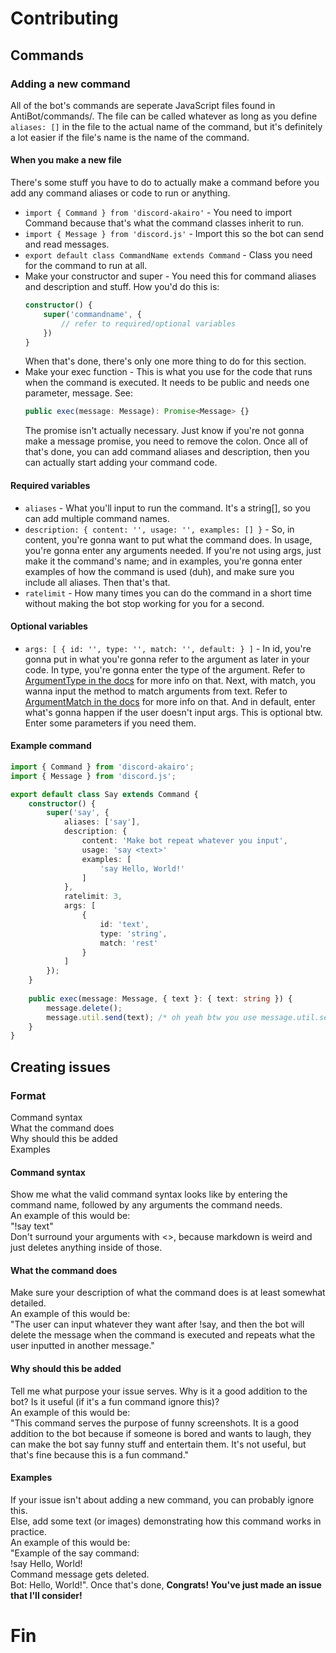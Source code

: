# Contributing
## Commands
### Adding a new command
All of the bot's commands are seperate JavaScript files found in AntiBot/commands/. The file can be called whatever as long as you define
`aliases: []` in the file to the actual name of the command, but it's definitely a lot easier if the file's name is the name of the command.
#### When you make a new file
There's some stuff you have to do to actually make a command before you add any command aliases or code to run or anything.
* `import { Command } from 'discord-akairo'` - You need to import Command because that's what the command classes inherit to run.
* `import { Message } from 'discord.js'` - Import this so the bot can send and read messages.
* `export default class CommandName extends Command` - Class you need for the command to run at all.
* Make your constructor and super - You need this for command aliases and description and stuff. How you'd do this is:
	```ts
	constructor() {
		super('commandname', {
			// refer to required/optional variables
		})
	}
	```
	When that's done, there's only one more thing to do for this section.
* Make your exec function - This is what you use for the code that runs when the command is executed. It needs to be public and needs one parameter, message. See:
	```ts
	public exec(message: Message): Promise<Message> {}
	```
	The promise isn't actually necessary. Just know if you're not gonna make a message promise, you need to remove the colon.
	Once all of that's done, you can add command aliases and description, then you can actually start adding your command code.
#### Required variables
* `aliases` - What you'll input to run the command. It's a string[], so you can add multiple command names.
* `description: {
	  content: '',
	  usage: '',
	  examples: []
   }` - So, in content, you're gonna want to put what the command does. In usage, you're gonna enter any arguments needed. If you're not using args, just make it
   		the command's name; and in examples, you're gonna enter examples of how the command is used (duh), and make sure you include all aliases. Then that's that.
* `ratelimit` - How many times you can do the command in a short time without making the bot stop working for you for a second.
#### Optional variables
* `args: [
	 {
	 	id: '',
		type: '',
		match: '',
		default:
	 }
  ]` - In id, you're gonna put in what you're gonna refer to the argument as later in your code. In type, you're gonna enter the type of the argument.
  	   Refer to [ArgumentType in the docs](https://discord-akairo.github.io/#/docs/main/master/typedef/ArgumentType) for more info on that. Next, with match, you wanna
	   input the method to match arguments from text. Refer to [ArgumentMatch in the docs](https://discord-akairo.github.io/#/docs/main/master/typedef/ArgumentMatch) for more info on that.
	   And in default, enter what's gonna happen if the user doesn't input args. This is optional btw. Enter some parameters if you need them.
#### Example command
```ts
import { Command } from 'discord-akairo';
import { Message } from 'discord.js';

export default class Say extends Command {
	constructor() {
		super('say', {
			aliases: ['say'],
			description: {
				content: 'Make bot repeat whatever you input',
				usage: 'say <text>'
				examples: [
					'say Hello, World!'
				]
			},
			ratelimit: 3,
			args: [
				{
					id: 'text',
					type: 'string',
					match: 'rest'
				}
			]
		});
	}
	
	public exec(message: Message, { text }: { text: string }) {
		message.delete();
		message.util.send(text); /* oh yeah btw you use message.util.send, not message.channel.send */
	}
}
```

## Creating issues
### Format
Command syntax  
What the command does  
Why should this be added  
Examples  

#### Command syntax
Show me what the valid command syntax looks like by entering the command name, followed by any arguments the command needs.  
An example of this would be:  
"!say text"  
Don't surround your arguments with <>, because markdown is weird and just deletes anything inside of those.  

#### What the command does
Make sure your description of what the command does is at least somewhat detailed.  
An example of this would be:  
"The user can input whatever they want after !say, and then the bot will delete the message when the command is executed and repeats what the user inputted in another message."  

#### Why should this be added
Tell me what purpose your issue serves. Why is it a good addition to the bot? Is it useful (if it's a fun command ignore this)?  
An example of this would be:  
"This command serves the purpose of funny screenshots. It is a good addition to the bot because if someone is bored and wants to laugh, they can make the bot say funny stuff and entertain them. It's not useful, but that's fine because this is a fun command."

#### Examples
If your issue isn't about adding a new command, you can probably ignore this.  
Else, add some text (or images) demonstrating how this command works in practice.  
An example of this would be:  
"Example of the say command:  
!say Hello, World!  
Command message gets deleted.  
Bot: Hello, World!". Once that's done, **Congrats! You've just made an issue that I'll consider!**  

# Fin
